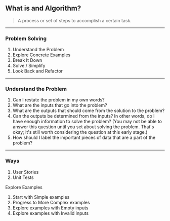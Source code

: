## What is and Algorithm?
> A process or set of steps to accomplish a certain task.
---
### Problem Solving
1. Understand the Problem
2. Explore Concrete Examples
3. Break It Down
4. Solve / Simplify
5. Look Back and Refactor
---
### Understand the Problem
1. Can I restate the problem in my own words?
2. What are the inputs that go into the problem?
3. What are the outputs that should come from the solution to the problem?
4. Can the outputs be determined from the inputs? In other words, do I have enough information to solve the problem? (You may not be able to answer this question until you set about solving the problem. That's okay; it's still worth considering the question at this early stage.)
5. How should I label the important pieces of data that are a part of the problem?
---
### Ways
1. User Stories
2. Unit Tests

Explore Examples
1. Start with Simple examples
2. Progress to More Complex examples
3. Explore examples with Empty inputs
4. Explore examples with Invalid inputs